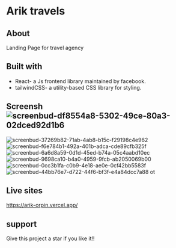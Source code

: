 # Arik travels

## About
Landing Page for travel agency

## Built with
- React- a Js frontend library maintained by facebook.
- tailwindCSS- a utility-based CSS library for styling.

## Screensh![screenbud-df8554a8-5302-49ce-80a3-02dced92d1b6](https://user-images.githubusercontent.com/55447492/191817919-f6bb0c1f-ec31-4935-aa68-9d549f1f66f5.png)
![screenbud-37269b82-71ab-4ab8-b15c-f29198c4e962](https://user-images.githubusercontent.com/55447492/191817933-1ec62ab0-3c4e-4da1-bd67-3a4b87428696.png)
![screenbud-f6e784b1-492a-401b-adca-cde89cfb325f](https://user-images.githubusercontent.com/55447492/191817940-75513f49-7cdd-48f0-9a15-3dc72165cfd2.png)
![screenbud-6a6d8a59-0d1d-45ed-b74a-05c4aabd10ec](https://user-images.githubusercontent.com/55447492/191817949-249a1278-b9be-4cd5-844d-0dc8db8d6b5e.png)
![screenbud-9698ca10-b4a0-4959-9fcb-ab2050069b00](https://user-images.githubusercontent.com/55447492/191817954-8e31340d-a9fc-4929-8657-25813f039070.png)
![screenbud-0cc3b1fa-c0b9-4e18-ae0e-0cf42bb5583f](https://user-images.githubusercontent.com/55447492/191817957-b23e9843-19df-40a0-9a92-bd0b3eeafb09.png)
![screenbud-44bb76e7-d722-44f6-bf3f-e4a84dcc7a88](https://user-images.githubusercontent.com/55447492/191817959-1730cb7f-b691-47a5-b1a2-f4a776265754.png)
ot

## Live sites
https://arik-orpin.vercel.app/

## support
Give this project a star if you like it!!
